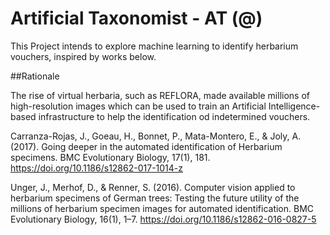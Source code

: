 # Artificial Taxonomist - AT (@)
This Project intends to explore machine learning to identify herbarium vouchers, inspired by works below.

##Rationale

The rise of virtual herbaria, such as REFLORA, made available millions of high-resolution images which can be used to train an Artificial Intelligence-based infrastructure to help the identification od indetermined vouchers.


Carranza-Rojas, J., Goeau, H., Bonnet, P., Mata-Montero, E., & Joly, A. (2017). Going deeper in the automated identification of Herbarium specimens. BMC Evolutionary Biology, 17(1), 181. https://doi.org/10.1186/s12862-017-1014-z

Unger, J., Merhof, D., & Renner, S. (2016). Computer vision applied to herbarium specimens of German trees: Testing the future utility of the millions of herbarium specimen images for automated identification. BMC Evolutionary Biology, 16(1), 1–7. https://doi.org/10.1186/s12862-016-0827-5
